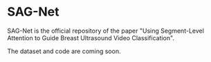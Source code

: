 # SAG-Net
SAG-Net is the official repository of the paper "Using Segment-Level Attention to Guide Breast Ultrasound Video Classification".

The dataset and code are coming soon.
